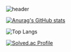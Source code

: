 ![header](https://capsule-render.vercel.app/api?type=rounded&color=auto&height=200&section=header&text=Chang%20Subin&fontSize=50)


[![Anurag's GitHub stats](https://github-readme-stats.vercel.app/api?username=longrunBiin&include_all_commits=true&show_icons=true)](https://github.com/anuraghazra/github-readme-stats)

![Top Langs](https://github-readme-stats.vercel.app/api/top-langs/?username=longrunBiin&hide=javascript,css,scss,html&layout=compact)

[![Solved.ac Profile](http://mazassumnida.wtf/api/v2/generate_badge?boj=sbn521)](https://solved.ac/sbn521/)

<!--
**longrunBiin/longrunBiin** is a ✨ _special_ ✨ repository because its `README.md` (this file) appears on your GitHub profile.

Here are some ideas to get you started:

- 🔭 I’m currently working on ...
- 🌱 I’m currently learning ...
- 👯 I’m looking to collaborate on ...
- 🤔 I’m looking for help with ...
- 💬 Ask me about ...
- 📫 How to reach me: ...
- 😄 Pronouns: ...
- ⚡ Fun fact: ...
-->

